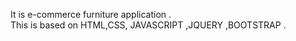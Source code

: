 It is e-commerce furniture application .
<br>
This is based on HTML,CSS, JAVASCRIPT ,JQUERY ,BOOTSTRAP .
